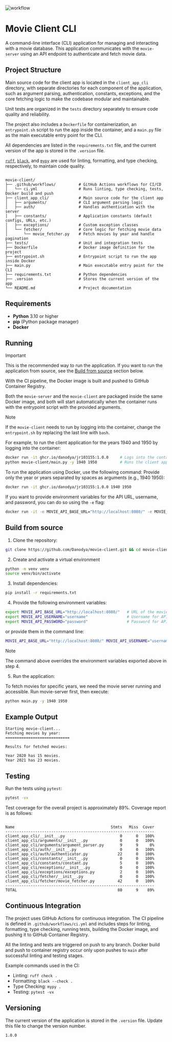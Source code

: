 ![workflow](https://github.com/Danodya/movie-client/actions/workflows/ci.yml/badge.svg)

# Movie Client CLI
A command-line interface (CLI) application for managing and interacting with a movie database. 
This application communicates with the `movie-server` using an API endpoint to authenticate and fetch movie data.

## **Project Structure**
Main source code for the client app is located in the `client_app_cli` directory, with separate directories for 
each component of the application, such as argument parsing, authentication, constants, exceptions, and the core
fetching logic to make the codebase modular and maintainable.

Unit tests are organized in the `tests` directory separately to ensure code quality and reliability.

The project also includes a `Dockerfile` for containerization, an `entrypoint.sh` script to run the app inside the container,
and a `main.py` file as the main executable entry point for the CLI.

All dependencies are listed in the `requirements.txt` file, and the current version of the app is stored in the `.version` file.

[`ruff`](https://docs.astral.sh/ruff/), [`black`](https://github.com/psf/black), and [`mypy`](https://github.com/python/mypy) are used for linting, formatting, and type checking, respectively, to maintain code quality.

```

movie-client/
├── .github/workflows/          # GitHub Actions workflows for CI/CD
│   └── ci.yml                  # Runs linting, type checking, tests, Docker build and push
├── client_app_cli/             # Main source code for the client app
│   ├── arguments/              # CLI argument parsing logic
│   ├── auth/                   # Handles authentication with the server
│   ├── constants/              # Application constants (default configs, URLs, etc.)
│   ├── exceptions/             # Custom exception classes
│   └── fetcher/                # Core logic for fetching movie data
│       └── movie_fetcher.py    # Fetch movies by year and handle pagination
├── tests/                      # Unit and integration tests
├── Dockerfile                  # Docker image definition for the project
├── entrypoint.sh               # Entrypoint script to run the app inside Docker
├── main.py                     # Main executable entry point for the CLI
├── requirements.txt            # Python dependencies
├── .version                    # Stores the current version of the app
└── README.md                   # Project documentation

```
## **Requirements**

- **Python** 3.10 or higher
- **pip** (Python package manager)
- **Docker**

## **Running**
>[!IMPORTANT]
> This is the recommended way to run the application.
> If you want to run the application from source, see the [Build from source](#build-from-source) section below.

With the CI pipeline, the Docker image is built and pushed to GitHub Container Registry.

Both the `movie-server` and the `movie-client` are packaged inside the same Docker image, 
and both will start automatically when the container runs with the entrypoint script with the provided arguments.

>[!NOTE]
> If the `movie-client` needs to run by logging into the container, change the `entrypoint.sh` by replacing the last line with `bash`.
> 
> For example, to run the client application for the years 1940 and 1950 by logging into the container:
> ```bash
> docker run -it ghcr.io/danodya/jr103155:1.0.0     # Logs into the container because the entrypoint script ends with bash
> python movie-client/main.py -y 1940 1950          # Runs the client application for 1940 and 1950
> ```

To run the application using Docker, use the following command:
Provide only the year or years separated by spaces as arguments (e.g., 1940 1950):
```bash
docker run -it ghcr.io/danodya/jr103155:1.0.0 1940 1950
```
If you want to provide environment variables for the API URL, username, and password, you can do so using the `-e` flag:
```bash
docker run -it -e MOVIE_API_BASE_URL="http://localhost:8080/" -e MOVIE_API_USERNAME="username" -e MOVIE_API_PASSWORD="password" ghcr.io/danodya/jr103155:1.0.0 1940 1950
```

## **Build from source**
1. Clone the repository:
```bash
git clone https://github.com/Danodya/movie-client.git && cd movie-client
```
2. Create and activate a virtual environment
```bash
python -m venv venv
source venv/bin/activate
```
3. Install dependencies:
```bash
pip install -r requirements.txt
```
4. Provide the following environment variables:
```bash
export MOVIE_API_BASE_URL="http://localhost:8080/"   # URL of the movie-server
export MOVIE_API_USERNAME="username"                 # Username for API authentication
export MOVIE_API_PASSWORD="password"                 # Password for API authentication
```
or provide them in the command line:
```bash
MOVIE_API_BASE_URL="http://localhost:8080/" MOVIE_API_USERNAME="username" MOVIE_API_PASSWORD="password" python main.py -y 1940 1950
```

>[!NOTE]
> The command above overrides the environment variables exported above in step 4.

5. Run the application:

To fetch movies for specific years, we need the movie server running and accessible. Run movie-server first, then execute:
```bash
python main.py -y 1940 1950
```
## **Example Output**
```
Starting movie-client...
Fetching movies by year:
============================

Results for fetched movies:

Year 2020 has 15 movies.
Year 2021 has 23 movies.
```

## **Testing**
Run the tests using `pytest`:
```bash
pytest -vx
``` 
Test coverage for the overall project is approximately 89%. Coverage report is as follows:
```

Name                                          Stmts   Miss  Cover
-----------------------------------------------------------------
client_app_cli/__init__.py                        0      0   100%
client_app_cli/arguments/__init__.py              0      0   100%
client_app_cli/arguments/argument_parser.py       9      9     0%
client_app_cli/auth/__init__.py                   0      0   100%
client_app_cli/auth/authenticator.py             22      0   100%
client_app_cli/constants/__init__.py              0      0   100%
client_app_cli/constants/constant.py              5      0   100%
client_app_cli/exceptions/__init__.py             0      0   100%
client_app_cli/exceptions/exceptions.py           2      0   100%
client_app_cli/fetcher/__init__.py                0      0   100%
client_app_cli/fetcher/movie_fetcher.py          42      0   100%
-----------------------------------------------------------------
TOTAL                                            80      9    89%

```

## **Continuous Integration**
The project uses GitHub Actions for continuous integration. The CI pipeline is defined in `.github/workflows/ci.yml`
and includes steps for linting, formatting, type checking, running tests, building the Docker image, and pushing it to GitHub Container Registry.

All the linting and tests are triggered on push to any branch. Docker build and push to container registry occur only upon pushes to `main` after successful linting and testing stages.

Example commands used in the CI:
* Linting: `ruff check .`
* Formatting: `black --check .`
* Type Checking: `mypy .`
* Testing: `pytest -vx`

## **Versioning**
The current version of the application is stored in the `.version` file. Update this file to change the version number.
```
1.0.0
```
